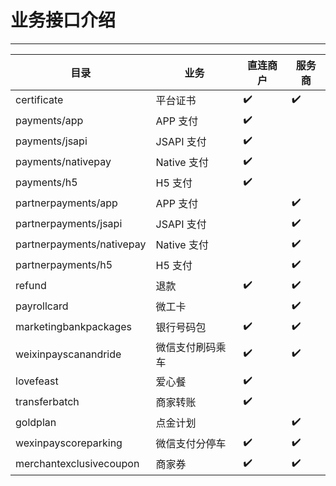# 业务接口介绍

---

| 目录 | 业务|直连商户|服务商|
| --- | --- | --- | --- |
| certificate | 平台证书 | ✔️ | ✔️ |
| payments/app | APP 支付| ✔️ |  |
| payments/jsapi | JSAPI 支付| ✔️ |  |
| payments/nativepay | Native 支付 | ✔️ |  |
| payments/h5 | H5 支付| ✔️ | |
| partnerpayments/app | APP 支付|  | ✔️ |
| partnerpayments/jsapi | JSAPI 支付|  | ✔️ |
| partnerpayments/nativepay | Native 支付 |  | ✔️ |
| partnerpayments/h5 | H5 支付|  | ✔️ |
| refund | 退款|✔️|✔️|
| payrollcard | 微工卡||✔️|
| marketingbankpackages | 银行号码包|✔️|✔️|
| weixinpayscanandride | 微信支付刷码乘车 |✔️|✔️|
| lovefeast | 爱心餐 |✔️||
| transferbatch | 商家转账 |✔️||
| goldplan | 点金计划 ||✔️|
| wexinpayscoreparking | 微信支付分停车 |✔️|✔️|
| merchantexclusivecoupon | 商家券 |✔️|✔️|

